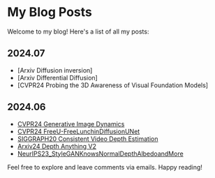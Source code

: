 # My Blog Posts

Welcome to my blog! Here's a list of all my posts:


## 2024.07
- [Arxiv Diffusion inversion]
- [Arxiv Differential Diffusion]
- [CVPR24 Probing the 3D Awareness of Visual Foundation Models]

## 2024.06

- [CVPR24 Generative Image Dynamics](cvpr24_GenerativeImageDynamics.md)
- [CVPR24 FreeU-FreeLunchinDiffusionUNet](cvpr24_FreeU-FreeLunchinDiffusionU-Net.md)
- [SIGGRAPH20 Consistent Video Depth Estimation](SIGGRAPH20_ConsistentVideoDepthEstimation.md)
- [Arxiv24 Depth Anything V2](Arxiv24_DepthAnythingV2.md)
- [NeurIPS23_StyleGANKnowsNormalDepthAlbedoandMore](NeurIPS23_StyleGAN.md)

Feel free to explore and leave comments via emails. Happy reading!